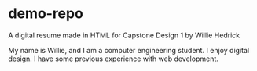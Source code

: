 # demo-repo
A digital resume made in HTML for Capstone Design 1 by Willie Hedrick 

My name is Willie, and I am a computer engineering student. I enjoy digital design. I have some previous experience with web development.
